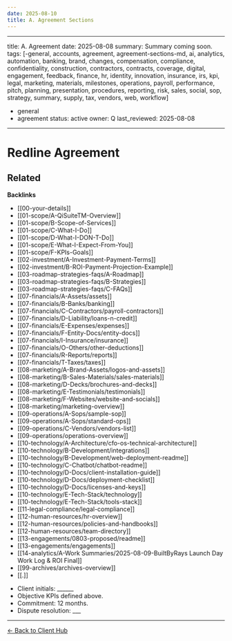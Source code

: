 ```yaml
---
date: 2025-08-10
title: A. Agreement Sections
---
```

---
title: A. Agreement
date: 2025-08-08
summary: Summary coming soon.
tags: [-general, accounts, agreement, agreement-sections-md, ai, analytics, automation, banking, brand, changes, compensation, compliance, confidentiality, construction, contractors, contracts, coverage, digital, engagement, feedback, finance, hr, identity, innovation, insurance, irs, kpi, legal, marketing, materials, milestones, operations, payroll, performance, pitch, planning, presentation, procedures, reporting, risk, sales, social, sop, strategy, summary, supply, tax, vendors, web, workflow]
  - general
  - agreement
status: active
owner: Q
last_reviewed: 2025-08-08
---

# Redline Agreement

<!-- RELATED:START -->

## Related
**Backlinks**
- [[00-your-details]]
- [[01-scope/A-QiSuiteTM-Overview]]
- [[01-scope/B-Scope-of-Services]]
- [[01-scope/C-What-I-Do]]
- [[01-scope/D-What-I-DON-T-Do]]
- [[01-scope/E-What-I-Expect-From-You]]
- [[01-scope/F-KPIs-Goals]]
- [[02-investment/A-Investment-Payment-Terms]]
- [[02-investment/B-ROI-Payment-Projection-Example]]
- [[03-roadmap-strategies-faqs/A-Roadmap]]
- [[03-roadmap-strategies-faqs/B-Strategies]]
- [[03-roadmap-strategies-faqs/C-FAQs]]
- [[07-financials/A-Assets/assets]]
- [[07-financials/B-Banks/banking]]
- [[07-financials/C-Contractors/payroll-contractors]]
- [[07-financials/D-Liability/loans-n-credit]]
- [[07-financials/E-Expenses/expenses]]
- [[07-financials/F-Entity-Docs/entity-docs]]
- [[07-financials/I-Insurance/insurance]]
- [[07-financials/O-Others/other-deductions]]
- [[07-financials/R-Reports/reports]]
- [[07-financials/T-Taxes/taxes]]
- [[08-marketing/A-Brand-Assets/logos-and-assets]]
- [[08-marketing/B-Sales-Materials/sales-materials]]
- [[08-marketing/D-Decks/brochures-and-decks]]
- [[08-marketing/E-Testimonials/testimonials]]
- [[08-marketing/F-Websites/website-and-socials]]
- [[08-marketing/marketing-overview]]
- [[09-operations/A-Sops/sample-sop]]
- [[09-operations/A-Sops/standard-ops]]
- [[09-operations/C-Vendors/vendors-list]]
- [[09-operations/operations-overview]]
- [[10-technology/A-Architecture/cfo-os-technical-architecture]]
- [[10-technology/B-Development/integrations]]
- [[10-technology/B-Development/web-deployment-readme]]
- [[10-technology/C-Chatbot/chatbot-readme]]
- [[10-technology/D-Docs/client-installation-guide]]
- [[10-technology/D-Docs/deployment-checklist]]
- [[10-technology/D-Docs/licenses-and-keys]]
- [[10-technology/E-Tech-Stack/technology]]
- [[10-technology/E-Tech-Stack/tools-stack]]
- [[11-legal-compliance/legal-compliance]]
- [[12-human-resources/hr-overview]]
- [[12-human-resources/policies-and-handbooks]]
- [[12-human-resources/team-directory]]
- [[13-engagements/0803-proposed/readme]]
- [[13-engagements/engagements]]
- [[14-analytics/A-Work Summaries/2025-08-09-BuiltByRays Launch Day Work Log & ROI Final]]
- [[99-archives/archives-overview]]
- [[.]]

<!-- RELATED:END -->


- Client initials: ______
- Objective KPIs defined above.
- Commitment: 12 months.
- Dispute resolution: ___

---
[← Back to Client Hub](https://www.builtbyrays.com/Client-Vault/portal)

